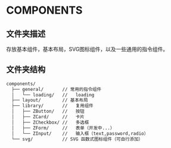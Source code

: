 # COMPONENTS

## 文件夹描述

存放基本组件，基本布局，SVG图标组件，以及一些通用的指令组件。

## 文件夹结构

``` bash
components/
  ├── general/       // 常用的指令组件
  │   └── loading/   //   loading
  ├── layout/        // 基本布局
  ├── library/       //   复用组件
  │   ├── ZButton/   //   按钮
  │   ├── ZCard/     //   卡片
  │   ├── ZCheckbox/ //   多选框
  │   ├── ZForm/     //   表单（开发中...）
  │   └── ZInput/    //   输入框（text,password,radio）
  └── svg/           // SVG 函数式图标组件（可自行添加）
```